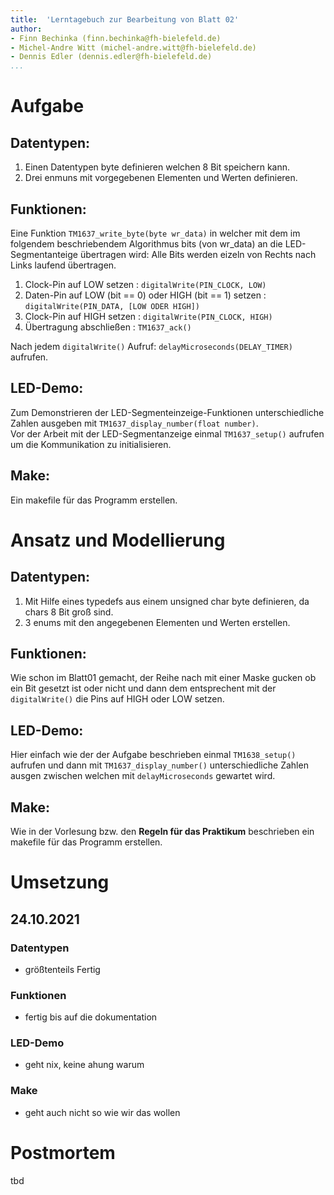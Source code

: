 ```yaml
---
title:  'Lerntagebuch zur Bearbeitung von Blatt 02'
author:
- Finn Bechinka (finn.bechinka@fh-bielefeld.de)
- Michel-Andre Witt (michel-andre.witt@fh-bielefeld.de)
- Dennis Edler (dennis.edler@fh-bielefeld.de)
...
```


# Aufgabe

<!--
Bitte hier die zu lösende Aufgabe kurz in eigenen Worten beschreiben.
-->

## Datentypen:
1. Einen Datentypen byte definieren welchen 8 Bit speichern kann.
2. Drei enmuns mit vorgegebenen Elementen und Werten definieren.

## Funktionen:
Eine Funktion ```TM1637_write_byte(byte wr_data)``` in welcher mit dem im folgendem beschriebendem Algorithmus bits (von wr_data) an die LED-Segmentanteige übertragen wird:
Alle Bits werden eizeln von Rechts nach Links laufend übertragen.

1. Clock-Pin auf LOW setzen : ```digitalWrite(PIN_CLOCK, LOW)```
2. Daten-Pin auf LOW (bit == 0) oder HIGH (bit == 1) setzen : ```digitalWrite(PIN_DATA, [LOW ODER HIGH])```
3. Clock-Pin auf HIGH setzen : ```digitalWrite(PIN_CLOCK, HIGH)```
4. Übertragung abschließen : ```TM1637_ack()```

Nach jedem ```digitalWrite()``` Aufruf: ```delayMicroseconds(DELAY_TIMER)``` aufrufen.

## LED-Demo:
Zum Demonstrieren der LED-Segmenteinzeige-Funktionen unterschiedliche Zahlen ausgeben mit ```TM1637_display_number(float number)```.  
Vor der Arbeit mit der LED-Segmentanzeige einmal ```TM1637_setup()``` aufrufen um die Kommunikation zu initialisieren.

## Make:
Ein makefile für das Programm erstellen.

# Ansatz und Modellierung

<!--
Bitte hier den Lösungsansatz kurz beschreiben:
-   Wie sollte die Aufgabe gelöst werden?
-   Welche Techniken wollten Sie einsetzen?
-   Wie sah Ihre Modellierung aus (UML-Diagramm)?
-   Worauf müssen Sie konkret achten?
-->

## Datentypen:
1. Mit Hilfe eines typedefs aus einem unsigned char byte definieren, da chars 8 Bit groß sind.
2. 3 enums mit den angegebenen Elementen und Werten erstellen.

## Funktionen:
Wie schon im Blatt01 gemacht, der Reihe nach mit einer Maske gucken ob ein Bit gesetzt ist oder nicht und dann dem entsprechent mit der ```digitalWrite()``` die Pins auf HIGH oder LOW setzen.

## LED-Demo:
Hier einfach wie der der Aufgabe beschrieben einmal ```TM1638_setup()``` aufrufen und dann mit ```TM1637_display_number()``` unterschiedliche Zahlen ausgen zwischen welchen mit ```delayMicroseconds``` gewartet wird.

## Make:
Wie in der Vorlesung bzw. den __Regeln für das Praktikum__ beschrieben ein makefile für das Programm erstellen.


# Umsetzung

<!--
Bitte hier die Umsetzung der Lösung kurz beschreiben:
-   Was haben Sie gemacht,
-   an welchem Datum haben sie es gemacht,
-   wie lange hat es gedauert,
-   was war das Ergebnis?
-->

## 24.10.2021
### Datentypen
- größtenteils Fertig
### Funktionen
- fertig bis auf die dokumentation
### LED-Demo
- geht nix, keine ahung warum
### Make
- geht auch nicht so wie wir das wollen


# Postmortem

<!--
Bitte blicken Sie auf die Aufgabe, Ihren Lösungsansatz und die Umsetzung
kritisch zurück:
-   Was hat funktioniert, was nicht? Würden Sie noch einmal so vorgehen?
-   Welche Probleme sind bei der Umsetzung Ihres Lösungsansatzes aufgetreten?
-   Wie haben Sie die Probleme letztlich gelöst?
-->

tbd
